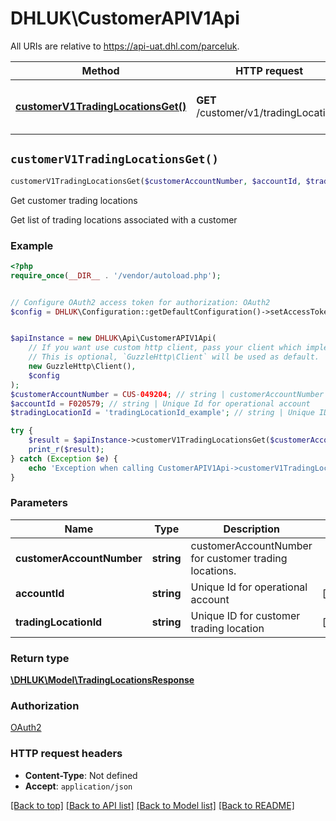 # DHLUK\CustomerAPIV1Api

All URIs are relative to https://api-uat.dhl.com/parceluk.

Method | HTTP request | Description
------------- | ------------- | -------------
[**customerV1TradingLocationsGet()**](CustomerAPIV1Api.md#customerV1TradingLocationsGet) | **GET** /customer/v1/tradingLocations | Get customer trading locations


## `customerV1TradingLocationsGet()`

```php
customerV1TradingLocationsGet($customerAccountNumber, $accountId, $tradingLocationId): \DHLUK\Model\TradingLocationsResponse
```

Get customer trading locations

Get list of trading locations associated with a customer

### Example

```php
<?php
require_once(__DIR__ . '/vendor/autoload.php');


// Configure OAuth2 access token for authorization: OAuth2
$config = DHLUK\Configuration::getDefaultConfiguration()->setAccessToken('YOUR_ACCESS_TOKEN');


$apiInstance = new DHLUK\Api\CustomerAPIV1Api(
    // If you want use custom http client, pass your client which implements `GuzzleHttp\ClientInterface`.
    // This is optional, `GuzzleHttp\Client` will be used as default.
    new GuzzleHttp\Client(),
    $config
);
$customerAccountNumber = CUS-049204; // string | customerAccountNumber for customer trading locations.
$accountId = F020579; // string | Unique Id for operational account
$tradingLocationId = 'tradingLocationId_example'; // string | Unique ID for customer trading location

try {
    $result = $apiInstance->customerV1TradingLocationsGet($customerAccountNumber, $accountId, $tradingLocationId);
    print_r($result);
} catch (Exception $e) {
    echo 'Exception when calling CustomerAPIV1Api->customerV1TradingLocationsGet: ', $e->getMessage(), PHP_EOL;
}
```

### Parameters

Name | Type | Description  | Notes
------------- | ------------- | ------------- | -------------
 **customerAccountNumber** | **string**| customerAccountNumber for customer trading locations. |
 **accountId** | **string**| Unique Id for operational account | [optional]
 **tradingLocationId** | **string**| Unique ID for customer trading location | [optional]

### Return type

[**\DHLUK\Model\TradingLocationsResponse**](../Model/TradingLocationsResponse.md)

### Authorization

[OAuth2](../../README.md#OAuth2)

### HTTP request headers

- **Content-Type**: Not defined
- **Accept**: `application/json`

[[Back to top]](#) [[Back to API list]](../../README.md#endpoints)
[[Back to Model list]](../../README.md#models)
[[Back to README]](../../README.md)

